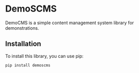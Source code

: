 # DemoSCMS

DemoCMS is a simple content management system library for demonstrations.

## Installation

To install this library, you can use pip:

```bash
pip install demoscms
